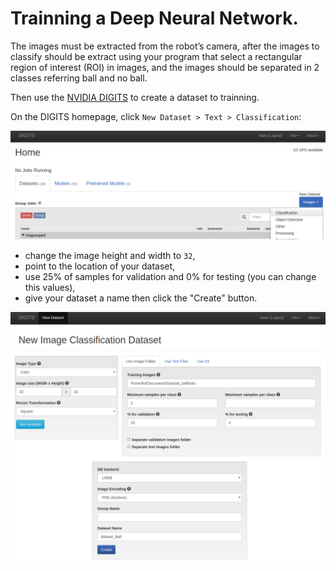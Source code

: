 # Trainning a Deep Neural Network.


The images must be extracted from the robot’s camera, after the images to classify should be extract using your program that select a rectangular region of interest (ROI) in images, and the images should be separated in 2 classes referring ball and no ball.

Then use the [NVIDIA DIGITS](https://github.com/NVIDIA/DIGITS) to create a dataset to trainning.

On the DIGITS homepage, click `New Dataset > Text > Classification`:

![dataset_digits1](dataset_digits1.png)

- change the image height and width to `32`,
- point to the location of your dataset,
- use 25% of samples for validation and 0% for testing (you can change this values),
- give your dataset a name then click the "Create" button.

![dataset_digits2](dataset_digits2.png)


